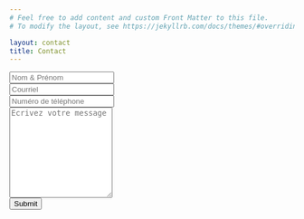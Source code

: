 ```yaml
---
# Feel free to add content and custom Front Matter to this file.
# To modify the layout, see https://jekyllrb.com/docs/themes/#overriding-theme-defaults

layout: contact
title: Contact
---
```






  <form id="contactForm" class="kwes-form" action="https://kwesforms.com/api/foreign/forms/nikfy6jPulpCg2sqZg30">
    <div class="mb-3">
      <label class="form-label" for="name"></label>
      <input class="form-control" id="name" type="text" placeholder="Nom & Prénom" name="name" />
    </div>
    <div class="mb-3">
      <label class="form-label" for="emailAddress"></label>
      <input class="form-control" id="emailAddress" type="email" placeholder="Courriel" name="emailAddress" />
    </div>
      <div class="mb-3">
      <label class="form-label" for="phone"></label>
      <input class="form-control" id="phone" type="tel" placeholder="Numéro de téléphone" name="phone" />
    </div>
    <div class="mb-3">
      <label class="form-label" for="message"></label>
      <textarea class="form-control" id="message" type="text" placeholder="Ecrivez votre message" style="height: 10rem;" name="message"></textarea>
    </div>
    <div class="d-grid">
      <button class="btn btn-outline-secondary btn-lg" type="submit">Submit</button>
    </div>
  </form>


